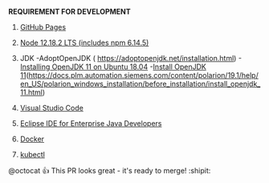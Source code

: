 **REQUIREMENT FOR DEVELOPMENT**

1. [GitHub Pages](https://pages.github.com/)
2.  [Node 12.18.2 LTS (includes npm 6.14.5)](https://nodejs.org/en/download/)
3. JDK 
    -AdoptOpenJDK ( https://adoptopenjdk.net/installation.html)
    -[Installing OpenJDK 11 on Ubuntu 18.04](https://dzone.com/articles/installing-openjdk-11-on-ubuntu-1804-for-real)
    -[Install OpenJDK 11](Windows)(https://docs.plm.automation.siemens.com/content/polarion/19.1/help/en_US/polarion_windows_installation/before_installation/install_openjdk_11.html)
    
4. [Visual Studio Code](https://code.visualstudio.com/)
5. [Eclipse IDE for Enterprise Java Developers](https://www.eclipse.org/downloads/packages/release/2020-06/r/eclipse-ide-enterprise-java-developers)
6. [Docker](https://docs.docker.com/engine/install/)
7. [kubectl](https://kubernetes.io/docs/tasks/tools/install-kubectl/)

@octocat :+1: This PR looks great - it's ready to merge! :shipit:
